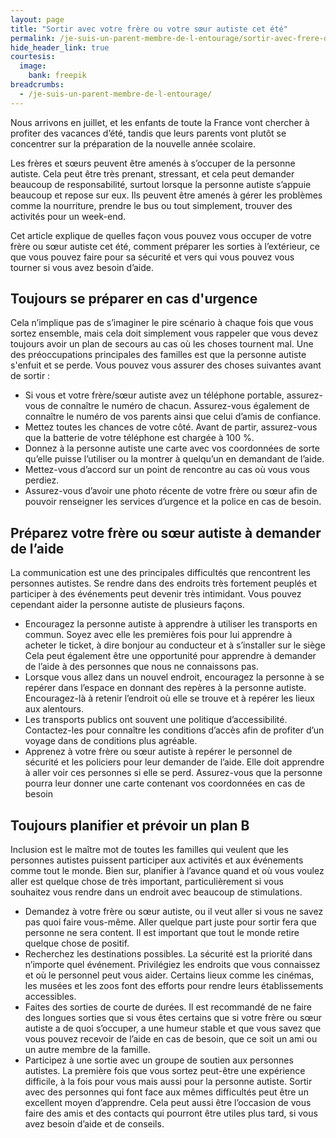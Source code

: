 ```yaml
---
layout: page
title: "Sortir avec votre frère ou votre sœur autiste cet été"
permalink: /je-suis-un-parent-membre-de-l-entourage/sortir-avec-frere-ou-soeur-autiste
hide_header_link: true
courtesis:
  image:
    bank: freepik
breadcrumbs:
  - /je-suis-un-parent-membre-de-l-entourage/
---
```


<amp-img class="center" layout="responsive" width="640" height="376" src="{{ site.amp_img_cache_url }}/assets/pages/parent/sortir-avec-frere-ou-soeur-autiste/opengraph.png" alt="Sortir avec votre frère ou votre sœur autiste cet été"></amp-img>



Nous arrivons en juillet, et les enfants de toute la France vont chercher à profiter 
des vacances d’été, tandis que leurs parents vont plutôt se concentrer sur la 
préparation de la nouvelle année scolaire.

Les frères et sœurs peuvent être amenés à s’occuper de la personne autiste. Cela peut 
être très prenant, stressant, et cela peut demander beaucoup de responsabilité,
surtout lorsque la personne autiste s’appuie beaucoup et repose sur eux.
Ils peuvent être 
amenés à gérer les problèmes comme la nourriture, prendre le bus ou tout simplement, 
trouver des activités pour un week-end.

Cet article explique de quelles façon vous pouvez vous occuper de votre frère ou sœur 
autiste cet été, comment préparer les sorties à l’extérieur, ce que vous pouvez faire 
pour sa sécurité et vers qui vous pouvez vous tourner si vous avez besoin d’aide.

## Toujours se préparer en cas d'urgence


Cela n’implique pas de s’imaginer le pire scénario à chaque fois que vous sortez 
ensemble, mais cela doit simplement vous rappeler que vous devez toujours avoir un plan 
de secours 
au cas où les choses tournent mal. Une des préoccupations principales des familles est 
que la personne autiste s'enfuit et se perde. Vous pouvez vous assurer des choses 
suivantes avant de sortir&nbsp;:

  - Si vous et votre frère/sœur autiste avez un téléphone portable, assurez-vous de 
connaître le numéro de chacun. Assurez-vous également de connaître le numéro de vos 
parents ainsi que celui d’amis de confiance.
  - Mettez toutes les chances de votre côté. Avant de partir, assurez-vous que la 
batterie de votre téléphone est chargée à 100&nbsp;%.
  - Donnez à la personne autiste une carte avec vos coordonnées de sorte qu’elle puisse 
l’utiliser ou la montrer à quelqu’un en demandant de l’aide.
  - Mettez-vous d’accord sur un point de rencontre au cas où vous vous perdiez.
  - Assurez-vous d’avoir une photo récente de votre frère ou sœur afin de pouvoir 
renseigner les services d’urgence et la police en cas de besoin.



## Préparez votre frère ou sœur autiste à demander de l’aide

La communication est une des principales difficultés que rencontrent les personnes 
autistes. Se rendre dans des endroits très fortement peuplés et participer à des 
événements peut devenir très intimidant. Vous pouvez cependant aider la personne 
autiste de plusieurs façons.

  - Encouragez la personne autiste à apprendre à utiliser les transports en commun. 
Soyez avec elle les premières fois pour lui apprendre à acheter le ticket, à dire bonjour au 
conducteur et à s’installer sur le siège Cela peut également être une opportunité pour 
apprendre à demander de l’aide à des personnes que nous ne connaissons pas.
  - Lorsque vous allez dans un nouvel endroit, encouragez la personne à se repérer dans 
l’espace en donnant des repères à la personne autiste. Encouragez-là à retenir 
l’endroit où elle se trouve et à repérer les lieux aux alentours.
  - Les transports publics ont souvent une politique d’accessibilité. Contactez-les 
pour connaître les conditions d’accès afin de profiter d’un voyage dans de conditions plus 
agréable.
  - Apprenez à votre frère ou sœur autiste à repérer le personnel de sécurité et les 
policiers pour leur demander de l’aide. Elle doit apprendre à aller voir ces personnes si elle se 
perd. Assurez-vous que la personne pourra leur donner une carte contenant vos 
coordonnées en cas de besoin


## Toujours planifier et prévoir un plan B

Inclusion est le maître mot de toutes les familles qui veulent que les personnes 
autistes puissent participer aux activités et aux événements comme tout le monde. Bien 
sur, planifier à l’avance quand et où vous voulez aller est quelque chose de très 
important, particulièrement si vous souhaitez vous rendre dans un endroit avec beaucoup 
de stimulations.

  - Demandez à votre frère ou sœur autiste, ou il veut aller si vous ne savez pas quoi 
faire vous-même. Aller quelque part juste pour sortir fera que personne ne sera 
content. Il est important que tout le monde retire quelque chose de positif.
  - Recherchez les destinations possibles. La sécurité est la priorité dans n’importe 
quel événement. Privilégiez les endroits que vous connaissez et où le personnel peut vous 
aider. Certains lieux comme les cinémas, les musées et les zoos font des efforts pour 
rendre leurs établissements accessibles.
  - Faites des sorties de courte de durées. Il est recommandé de ne faire des longues 
sorties que si vous êtes certains que si votre frère ou sœur autiste a de quoi 
s’occuper, a une humeur stable et que vous savez que vous pouvez recevoir de l’aide en 
cas de besoin, que ce soit un ami ou un autre membre de la famille.
  - Participez à une sortie avec un groupe de soutien aux personnes autistes. La 
première fois que vous sortez peut-être une expérience difficile, à la fois pour vous 
mais aussi 
pour la personne autiste. Sortir avec des personnes qui font face aux mêmes difficultés 
peut être un excellent moyen d’apprendre. Cela peut aussi être l’occasion de vous faire 
des amis et des contacts qui pourront être utiles plus tard, si vous avez besoin d’aide 
et de conseils.
 



